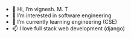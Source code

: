 - 👋 Hi, I’m vignesh. M. T
- 👀 I’m interested in  software engineering
- 🌱 I’m currently learning  engineering (CSE) 
- 📫 I love full stack web development (django) 

<!---
MTvignesh/MTvignesh is a ✨ special ✨ repository because its `README.md` (this file) appears on your GitHub profile.
You can click the Preview link to take a look at your changes.
--->
